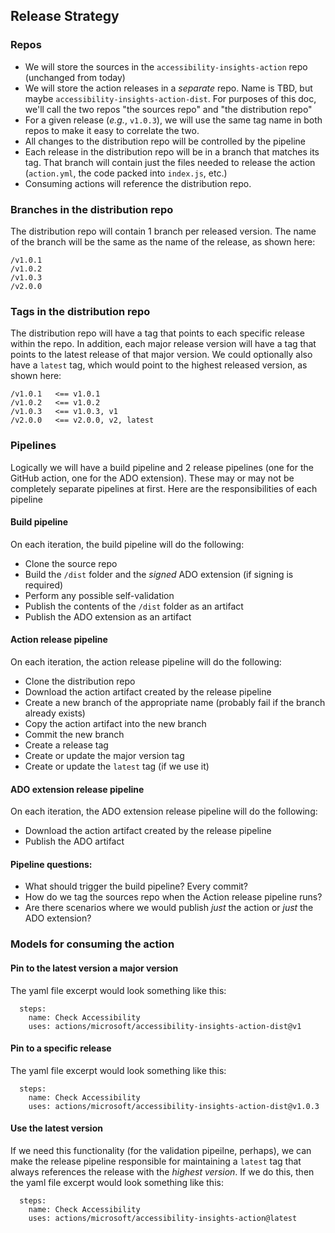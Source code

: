 <!--
Copyright (c) Microsoft Corporation. All rights reserved.
Licensed under the MIT License.
-->

## Release Strategy

### Repos

-   We will store the sources in the `accessibility-insights-action` repo (unchanged from today)
-   We will store the action releases in a _separate_ repo. Name is TBD, but maybe `accessibility-insights-action-dist`. For purposes of this doc, we'll call the two repos "the sources repo" and "the distribution repo"
-   For a given release (_e.g._, `v1.0.3`), we will use the same tag name in both repos to make it easy to correlate the two.
-   All changes to the distribution repo will be controlled by the pipeline
-   Each release in the distribution repo will be in a branch that matches its tag. That branch will contain just the files needed to release the action (`action.yml`, the code packed into `index.js`, etc.)
-   Consuming actions will reference the distribution repo.

### Branches in the distribution repo

The distribution repo will contain 1 branch per released version. The name of the branch will be the same as the name of the release, as shown here:

```
/v1.0.1
/v1.0.2
/v1.0.3
/v2.0.0
```

### Tags in the distribution repo

The distribution repo will have a tag that points to each specific release within the repo. In addition, each major release version will have a tag that points to the latest release of that major version. We could optionally also have a `latest` tag, which would point to the highest released version, as shown here:

```
/v1.0.1   <== v1.0.1
/v1.0.2   <== v1.0.2
/v1.0.3   <== v1.0.3, v1
/v2.0.0   <== v2.0.0, v2, latest
```

### Pipelines

Logically we will have a build pipeline and 2 release pipelines (one for the GitHub action, one for the ADO extension). These may or may not be completely separate pipelines at first. Here are the responsibilities of each pipeline

#### Build pipeline

On each iteration, the build pipeline will do the following:

-   Clone the source repo
-   Build the `/dist` folder and the _signed_ ADO extension (if signing is required)
-   Perform any possible self-validation
-   Publish the contents of the `/dist` folder as an artifact
-   Publish the ADO extension as an artifact

#### Action release pipeline

On each iteration, the action release pipeline will do the following:

-   Clone the distribution repo
-   Download the action artifact created by the release pipeline
-   Create a new branch of the appropriate name (probably fail if the branch already exists)
-   Copy the action artifact into the new branch
-   Commit the new branch
-   Create a release tag
-   Create or update the major version tag
-   Create or update the `latest` tag (if we use it)

#### ADO extension release pipeline

On each iteration, the ADO extension release pipeline will do the following:

-   Download the action artifact created by the release pipeline
-   Publish the ADO artifact

#### Pipeline questions:

-   What should trigger the build pipeline? Every commit?
-   How do we tag the sources repo when the Action release pipeline runs?
-   Are there scenarios where we would publish _just_ the action or _just_ the ADO extension?

### Models for consuming the action

#### Pin to the latest version a major version

The yaml file excerpt would look something like this:

```
  steps:
    name: Check Accessibility
    uses: actions/microsoft/accessibility-insights-action-dist@v1
```

#### Pin to a specific release

The yaml file excerpt would look something like this:

```
  steps:
    name: Check Accessibility
    uses: actions/microsoft/accessibility-insights-action-dist@v1.0.3
```

#### Use the latest version

If we need this functionality (for the validation pipeilne, perhaps), we can make the release pipeline responsible for maintaining a `latest` tag that always references the release with the _highest version_. If we do this, then the yaml file excerpt would look something like this:

```
  steps:
    name: Check Accessibility
    uses: actions/microsoft/accessibility-insights-action@latest
```
